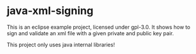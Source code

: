 # java-xml-signing
This is an eclipse example project, licensed under gpl-3.0. It shows how to sign and validate an xml file with a given private and public key pair.

This project only uses java internal libraries!